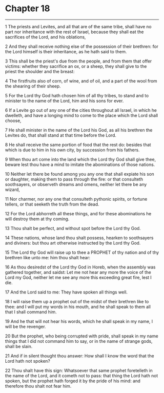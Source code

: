 # Chapter 18

***

1 The priests and Levites, and all that are of the same tribe, shall have no part nor inheritance with the rest of Israel, because they shall eat the sacrifices of the Lord, and his oblations,

2 And they shall receive nothing else of the possession of their brethren: for the Lord himself is their inheritance, as he hath said to them.

3 This shall be the priest's due from the people, and from them that offer victims: whether they sacrifice an ox, or a sheep, they shall give to the priest the shoulder and the breast:

4 The firstfruits also of corn, of wine, and of oil, and a part of the wool from the shearing of their sheep.

5 For the Lord thy God hath chosen him of all thy tribes, to stand and to minister to the name of the Lord, him and his sons for ever.

6 If a Levite go out of any one of the cities throughout all Israel, in which he dwelleth, and have a longing mind to come to the place which the Lord shall choose,

7 He shall minister in the name of the Lord his God, as all his brethren the Levites do, that shall stand at that time before the Lord.

8 He shall receive the same portion of food that the rest do: besides that which is due to him in his own city, by succession from his fathers.

9 When thou art come into the land which the Lord thy God shall give thee, beware lest thou have a mind to imitate the abominations of those nations.

10 Neither let there be found among you any one that shall expiate his son or daughter, making them to pass through the fire: or that consulteth soothsayers, or observeth dreams and omens, neither let there be any wizard,

11 Nor charmer, nor any one that consulteth pythonic spirits, or fortune tellers, or that seeketh the truth from the dead.

12 For the Lord abhorreth all these things, and for these abominations he will destroy them at thy coming.

13 Thou shalt be perfect, and without spot before the Lord thy God.

14 These nations, whose land thou shalt possess, hearken to soothsayers and diviners: but thou art otherwise instructed by the Lord thy God.

15 The Lord thy God will raise up to thee a PROPHET of thy nation and of thy brethren like unto me: him thou shalt hear:

16 As thou desiredst of the Lord thy God in Horeb, when the assembly was gathered together, and saidst: Let me not hear any more the voice of the Lord my God, neither let me see any more this exceeding great fire, lest I die.

17 And the Lord said to me: They have spoken all things well.

18 I will raise them up a prophet out of the midst of their brethren like to thee: and I will put my words in his mouth, and he shall speak to them all that I shall command him.

19 And he that will not hear his words, which he shall speak in my name, I will be the revenger.

20 But the prophet, who being corrupted with pride, shall speak in my name things that I did not command him to say, or in the name of strange gods, shall be slain.

21 And if in silent thought thou answer: How shall I know the word that the Lord hath not spoken?

22 Thou shalt have this sign: Whatsoever that same prophet foretelleth in the name of the Lord, and it cometh not to pass: that thing the Lord hath not spoken, but the prophet hath forged it by the pride of his mind: and therefore thou shalt not fear him.

